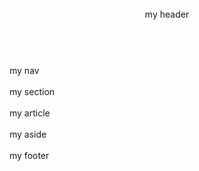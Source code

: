<!DOCTYPE html><html>  <!--default.html--><head><meta charset="BIG5"><title>用中文寫頁籤</title></head>  <body style="    background-color: bisque;">  <!--write your header here -->  <header style="    background-color: rebeccapurple;">my header</header>   <!--write your nav here -->  <nav style="    background-color: darkcyan;">my nav</nav>    <!--write your section here -->  <section style="    background-color: chocolate;">my section</section>   <!--write your article here -->  <article style="    background-color: gray;">my article</article>    <!--write your aside here -->  <aside style="    background-color: burlywood;">my aside</aside>   <!--write your footer here -->  <footer style="    background-color: plum;">my footer</footer>    </body></html>
